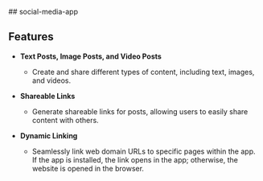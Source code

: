 
##   s o c i a l - m e d i a - a p p 
 
## Features

- **Text Posts, Image Posts, and Video Posts**
  - Create and share different types of content, including text, images, and videos.

- **Shareable Links**
  - Generate shareable links for posts, allowing users to easily share content with others.

- **Dynamic Linking**
  - Seamlessly link web domain URLs to specific pages within the app. If the app is installed, the link opens in the app; otherwise, the website is opened in the browser.
